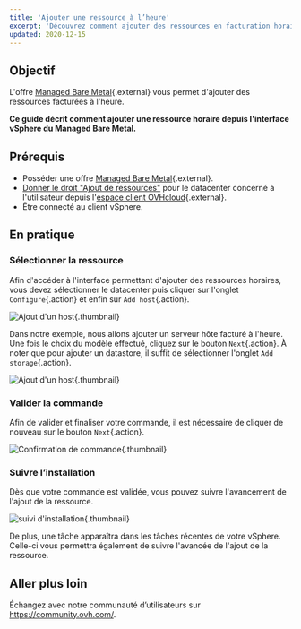 ```yaml
---
title: 'Ajouter une ressource à l’heure'
excerpt: 'Découvrez comment ajouter des ressources en facturation horaire'
updated: 2020-12-15
---
```


## Objectif

L'offre [Managed Bare Metal](https://www.ovhcloud.com/fr/managed-bare-metal/){.external} vous permet d'ajouter des ressources facturées à l'heure.

**Ce guide décrit comment ajouter une ressource horaire depuis l'interface vSphere du Managed Bare Metal.**

## Prérequis

* Posséder une offre [Managed Bare Metal](https://www.ovhcloud.com/fr/managed-bare-metal/){.external}.
* [Donner le droit "Ajout de ressources"](change-user-rights1.) pour le datacenter concerné à l'utilisateur depuis l'[espace client OVHcloud](https://www.ovh.com/auth/?action=gotomanager&from=https://www.ovh.com/fr/&ovhSubsidiary=fr){.external}.
* Être connecté au client vSphere.

## En pratique

### Sélectionner la ressource

Afin d'accéder à l'interface permettant d'ajouter des ressources horaires, vous devez sélectionner le datacenter puis cliquer sur l'onglet `Configure`{.action} et enfin sur `Add host`{.action}.

![Ajout d'un host](addhost_ess_01.png){.thumbnail}

Dans notre exemple, nous allons ajouter un serveur hôte facturé à l'heure. Une fois le choix du modèle effectué, cliquez sur le bouton `Next`{.action}. À noter que pour ajouter un datastore, il suffit de sélectionner l'onglet `Add storage`{.action}.

![Ajout d'un host](addhost_ess_02.png){.thumbnail}

### Valider la commande

Afin de valider et finaliser votre commande, il est nécessaire de cliquer de nouveau sur le bouton `Next`{.action}.

![Confirmation de commande](addhost_ess_03.png){.thumbnail}

### Suivre l’installation

Dès que votre commande est validée, vous pouvez suivre l'avancement de l'ajout de la ressource.

![suivi d'installation](addhost_ess_04.png){.thumbnail}

De plus, une tâche apparaîtra dans les tâches récentes de votre vSphere. Celle-ci vous permettra également de suivre l'avancée de l'ajout de la ressource.

## Aller plus loin

Échangez avec notre communauté d’utilisateurs sur <https://community.ovh.com/>.
